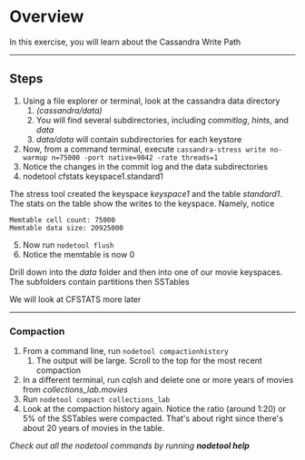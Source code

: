 # Overview
In this exercise, you will learn about the Cassandra Write Path

---

## Steps
1. Using a file explorer or terminal, look at the cassandra data directory
   1. *(cassandra/data)*
   2. You will find several subdirectories, including *commitlog*, *hints*, and *data*
   3. *data/data* will contain subdirectories for each keystore
2. Now, from a command terminal, execute
```cassandra-stress write no-warmup n=75000 -port native=9042 -rate threads=1```
3. Notice the changes in the commit log and the data subdirectories
4. nodetool cfstats keyspace1.standard1

The stress tool created the keyspace *keyspace1* and the table *standard1*.  The stats on the table show the writes to the keyspace.  Namely, notice

```
Memtable cell count: 75000
Memtable data size: 20925000
```

5. Now run ```nodetool flush```
6. Notice the memtable is now 0

Drill down into the *data* folder and then into one of our movie keyspaces.  The subfolders contain partitions then SSTables

We will look at CFSTATS more later

---

### Compaction

1. From a command line, run ```nodetool compactionhistory```
   1. The output will be large. Scroll to the top for the most recent compaction
2. In a different terminal, run cqlsh and delete one or more years of movies from *collections_lab.movies*
3. Run ```nodetool compact collections_lab```
4. Look at the compaction history again.  Notice the ratio (around 1:20) or 5% of the SSTables were compacted.  That's about right since there's about 20 years of movies in the table.

*Check out all the nodetool commands by running **nodetool help***



